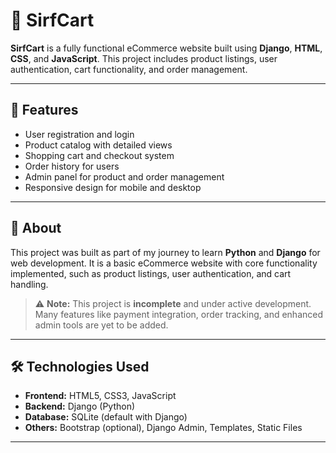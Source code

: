 # 🛒 SirfCart

**SirfCart** is a fully functional eCommerce website built using **Django**, **HTML**, **CSS**, and **JavaScript**. This project includes product listings, user authentication, cart functionality, and order management.

---

## 🚀 Features

- User registration and login
- Product catalog with detailed views
- Shopping cart and checkout system
- Order history for users
- Admin panel for product and order management
- Responsive design for mobile and desktop

---

## 📘 About

This project was built as part of my journey to learn **Python** and **Django** for web development. It is a basic eCommerce website with core functionality implemented, such as product listings, user authentication, and cart handling.

> ⚠️ **Note:** This project is **incomplete** and under active development. Many features like payment integration, order tracking, and enhanced admin tools are yet to be added.

---

## 🛠️ Technologies Used

- **Frontend:** HTML5, CSS3, JavaScript
- **Backend:** Django (Python)
- **Database:** SQLite (default with Django)
- **Others:** Bootstrap (optional), Django Admin, Templates, Static Files

---
